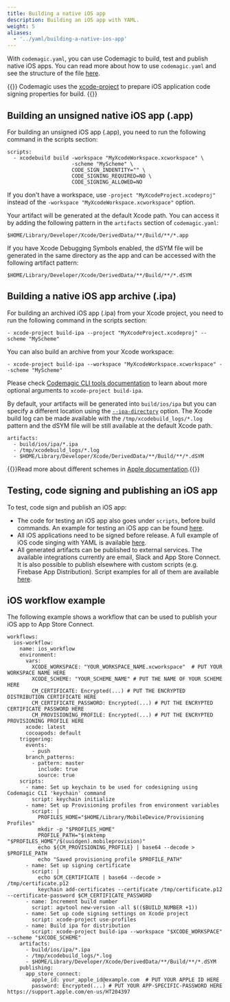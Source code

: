 ```yaml
---
title: Building a native iOS app
description: Building an iOS app with YAML.
weight: 5
aliases:
  - '../yaml/building-a-native-ios-app'
---
```


With `codemagic.yaml`, you can use Codemagic to build, test and publish native iOS apps. You can read more about how to use `codemagic.yaml` and see the structure of the file [here](../getting-started/yaml).

{{<notebox>}}
Codemagic uses the [xcode-project](https://github.com/codemagic-ci-cd/cli-tools/blob/master/docs/xcode-project/README.md#xcode-project) to prepare iOS application code signing properties for build.
{{</notebox>}}

## Building an unsigned native iOS app (.app)

For building an unsigned iOS app (.app), you need to run the following command in the scripts section:

    scripts:
      - xcodebuild build -workspace "MyXcodeWorkspace.xcworkspace" \
                         -scheme "MyScheme" \
                         CODE_SIGN_INDENTITY="" \
                         CODE_SIGNING_REQUIRED=NO \
                         CODE_SIGNING_ALLOWED=NO

If you don't have a workspace, use `-project "MyXcodeProject.xcodeproj"` instead of the `-workspace "MyXcodeWorkspace.xcworkspace"` option.

Your artifact will be generated at the default Xcode path. You can access it by adding the following pattern in the `artifacts` section of `codemagic.yaml`:

    $HOME/Library/Developer/Xcode/DerivedData/**/Build/**/*.app

If you have Xcode Debugging Symbols enabled, the dSYM file will be generated in the same directory as the app and can be accessed with the following artifact pattern:

    $HOME/Library/Developer/Xcode/DerivedData/**/Build/**/*.dSYM

## Building a native iOS app archive (.ipa)

For building an archived iOS app (.ipa) from your Xcode project, you need to run the following command in the scripts section:

    - xcode-project build-ipa --project "MyXcodeProject.xcodeproj" --scheme "MyScheme"

You can also build an archive from your Xcode workspace:

    - xcode-project build-ipa --workspace "MyXcodeWorkspace.xcworkspace" --scheme "MyScheme"

Please check [Codemagic CLI tools documentation](https://github.com/codemagic-ci-cd/cli-tools/blob/master/docs/xcode-project/build-ipa.md#build-ipa) to learn about more optional arguments to `xcode-project build-ipa`.

By default, your artifacts will be generated into `build/ios/ipa` but you can specify a different location using the [`--ipa-directory`](https://github.com/codemagic-ci-cd/cli-tools/blob/master/docs/xcode-project/build-ipa.md#--ipa-directoryipa_directory) option. The Xcode build log can be made available with the `/tmp/xcodebuild_logs/*.log` pattern and the dSYM file will be still available at the default Xcode path.

    artifacts:
      - build/ios/ipa/*.ipa
      - /tmp/xcodebuild_logs/*.log
      - $HOME/Library/Developer/Xcode/DerivedData/**/Build/**/*.dSYM

{{<notebox>}}Read more about different schemes in [Apple documentation](https://help.apple.com/xcode/mac/current/#/dev0bee46f46).{{</notebox>}} 

## Testing, code signing and publishing an iOS app

To test, code sign and publish an iOS app:

* The code for testing an iOS app also goes under `scripts`, before build commands. An example for testing an iOS app can be found [here](../testing-yaml/testing/#native-ios).
* All iOS applications need to be signed before release. A full example of iOS code singing with YAML is available [here](../code-signing-yaml/signing).
* All generated artifacts can be published to external services. The available integrations currently are email, Slack and App Store Connect. It is also possible to publish elsewhere with custom scripts (e.g. Firebase App Distribution). Script examples for all of them are available [here](../publishing-yaml/distribution/#publishing).

## iOS workflow example

The following example shows a workflow that can be used to publish your iOS app to App Store Connect.

    workflows:
      ios-workflow:
        name: ios_workflow
        environment:
          vars:
            XCODE_WORKSPACE: "YOUR_WORKSPACE_NAME.xcworkspace"  # PUT YOUR WORKSPACE NAME HERE
            XCODE_SCHEME: "YOUR_SCHEME_NAME" # PUT THE NAME OF YOUR SCHEME HERE
            CM_CERTIFICATE: Encrypted(...) # PUT THE ENCRYPTED DISTRIBUTION CERTIFICATE HERE
            CM_CERTIFICATE_PASSWORD: Encrypted(...) # PUT THE ENCRYPTED CERTIFICATE PASSWORD HERE
            CM_PROVISIONING_PROFILE: Encrypted(...) # PUT THE ENCRYPTED PROVISIONING PROFILE HERE
          xcode: latest
          cocoapods: default
        triggering:
          events:
            - push
          branch_patterns:
            - pattern: master
              include: true
              source: true
        scripts:
          - name: Set up keychain to be used for codesigning using Codemagic CLI 'keychain' command
            script: keychain initialize
          - name: Set up Provisioning profiles from environment variables
            script: |
              PROFILES_HOME="$HOME/Library/MobileDevice/Provisioning Profiles"
              mkdir -p "$PROFILES_HOME"
              PROFILE_PATH="$(mktemp "$PROFILES_HOME"/$(uuidgen).mobileprovision)"
              echo ${CM_PROVISIONING_PROFILE} | base64 --decode > $PROFILE_PATH
              echo "Saved provisioning profile $PROFILE_PATH"
          - name: Set up signing certificate
            script: |
              echo $CM_CERTIFICATE | base64 --decode > /tmp/certificate.p12
              keychain add-certificates --certificate /tmp/certificate.p12 --certificate-password $CM_CERTIFICATE_PASSWORD
          - name: Increment build number
            script: agvtool new-version -all $(($BUILD_NUMBER +1))
          - name: Set up code signing settings on Xcode project
            script: xcode-project use-profiles
          - name: Build ipa for distribution
            script: xcode-project build-ipa --workspace "$XCODE_WORKSPACE" --scheme "$XCODE_SCHEME"
        artifacts:
          - build/ios/ipa/*.ipa
          - /tmp/xcodebuild_logs/*.log
          - $HOME/Library/Developer/Xcode/DerivedData/**/Build/**/*.dSYM
        publishing:
          app_store_connect:                 
            apple_id: your_apple_id@example.com  # PUT YOUR APPLE ID HERE  
            password: Encrypted(...) # PUT YOUR APP-SPECIFIC-PASSWORD HERE https://support.apple.com/en-us/HT204397
